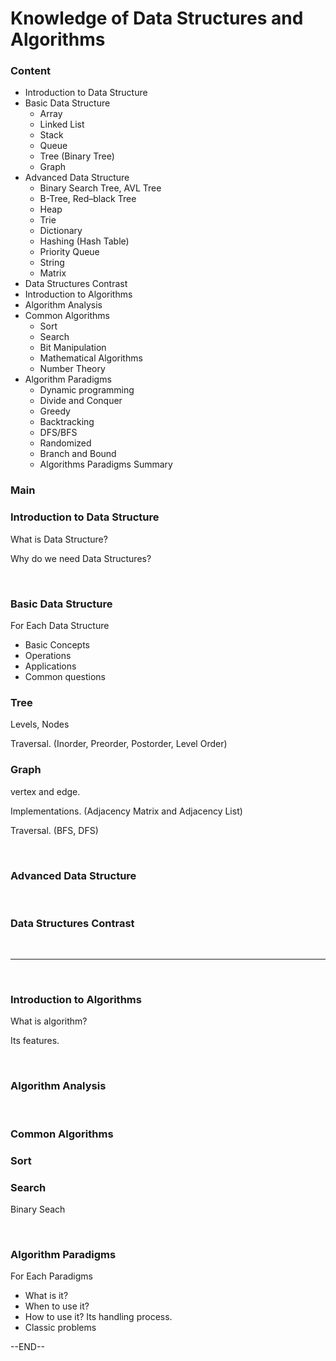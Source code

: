 # Knowledge of Data Structures and Algorithms



### Content

- Introduction to Data Structure
- Basic Data Structure 
  - Array
  - Linked List
  - Stack
  - Queue
  - Tree (Binary Tree)
  - Graph
- Advanced Data Structure 
  - Binary Search Tree, AVL Tree
  - B-Tree, Red–black Tree	
  - Heap
  - Trie
  - Dictionary
  - Hashing (Hash Table)
  - Priority Queue
  - String
  - Matrix
- Data Structures Contrast
- Introduction to Algorithms
- Algorithm Analysis
- Common Algorithms
  - Sort
  - Search
  - Bit Manipulation
  - Mathematical Algorithms
  - Number Theory
- Algorithm Paradigms
  - Dynamic programming
  - Divide and Conquer
  - Greedy
  - Backtracking
  - DFS/BFS
  - Randomized
  - Branch and Bound
  - Algorithms Paradigms Summary

### Main

### Introduction to Data Structure

What is Data Structure?

Why do we need Data Structures?

<br>

### Basic Data Structure 

For Each Data Structure

- Basic Concepts
- Operations
- Applications
- Common questions

### Tree

Levels, Nodes

Traversal. (Inorder, Preorder, Postorder, Level Order)

### Graph

vertex and edge.

Implementations. (Adjacency Matrix and Adjacency List)

Traversal. (BFS, DFS)

<br>

### Advanced Data Structure 

<br>

### Data Structures Contrast

<br>

---

<br>

### Introduction to Algorithms

What is algorithm? 

Its features.

<br>

### Algorithm Analysis

<br>

### Common Algorithms

### Sort



### Search

Binary Seach

<br>

### Algorithm Paradigms

For Each Paradigms

- What is it? 
- When to use it?
- How to use it? Its handling process.
- Classic problems

--END--